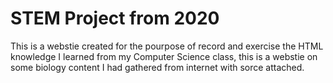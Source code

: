# STEM Project from 2020

This is a webstie created for the pourpose of record and exercise the HTML knowledge I learned from my Computer Science class, this is a webstie on some biology content I had gathered from internet with sorce attached.
